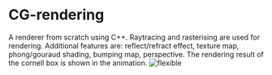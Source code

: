 # CG-rendering

A renderer from scratch using C++. Raytracing and rasterising are used for rendering. 
Additional features are: reflect/refract effect, texture map, phong/gouraud shading, bumping map, perspective. 
The rendering result of the cornell box is shown in the animation. 
![flexible](https://github.com/GonnyGostar/CG-rendering/blob/main/animation.gif)
